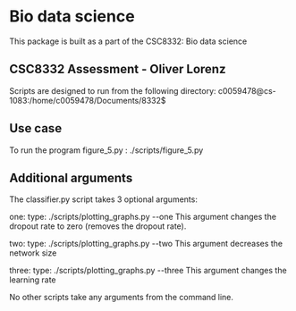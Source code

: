 Bio data science
========================================
This package is built as a part of the CSC8332: Bio data science

CSC8332 Assessment - Oliver Lorenz
----------------------
Scripts are designed to run from the following directory:
c0059478@cs-1083:/home/c0059478/Documents/8332$

Use case
---------------------
To run the program figure_5.py : 
./scripts/figure_5.py

Additional arguments
---------------------
The classifier.py script takes 3 optional arguments:

one: type: ./scripts/plotting_graphs.py --one
This argument changes the dropout rate to zero (removes the dropout rate).

two: type: ./scripts/plotting_graphs.py --two
This argument decreases the network size 

three:  type: ./scripts/plotting_graphs.py --three
This argument changes the learning rate

No other scripts take any arguments from the command line.